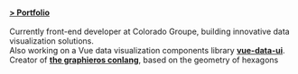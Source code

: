 ###
<a href="https://portfolio-alp.graphieros.com"><b>> Portfolio</b></a>
<br/>
<br/>
Currently front-end developer at Colorado Groupe, building innovative data visualization solutions.
<br/>
Also working on a Vue data visualization components library <a href="https://www.npmjs.com/package/vue-data-ui?activeTab=readme"><b>vue-data-ui</b></a>.
<br/>
Creator of <a href="https://en.graphieros.com"><b>the graphieros conlang</b></a>, based on the geometry of hexagons
